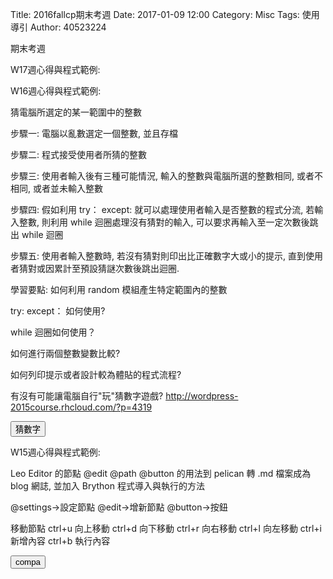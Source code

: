 Title: 2016fallcp期末考週
Date: 2017-01-09 12:00
Category: Misc
Tags: 使用導引
Author: 40523224

期末考週

<!-- PELICAN_END_SUMMARY -->
<!-- 導入 Brython 標準程式庫 -->
 
<script type="text/javascript" src="https://cdn.rawgit.com/brython-dev/brython/master/www/src/brython_dist.js">
</script>
 
<!-- 啟動 Brython -->
<script>
window.onload=function(){
brython(1);
}
</script>
W17週心得與程式範例:

W16週心得與程式範例:

猜電腦所選定的某一範圍中的整數

步驟一: 電腦以亂數選定一個整數, 並且存檔

步驟二: 程式接受使用者所猜的整數

步驟三: 使用者輸入後有三種可能情況, 輸入的整數與電腦所選的整數相同, 或者不相同, 或者並未輸入整數

步驟四: 假如利用 try： except: 就可以處理使用者輸入是否整數的程式分流, 若輸入整數, 則利用 while 迴圈處理沒有猜對的輸入, 可以要求再輸入至一定次數後跳出 while 迴圈

步驟五: 使用者輸入整數時, 若沒有猜對則印出比正確數字大或小的提示, 直到使用者猜對或因累計至預設猜謎次數後跳出迴圈.


學習要點: 如何利用 random 模組產生特定範圍內的整數

try: except： 如何使用?

while 迴圈如何使用？

如何進行兩個整數變數比較?

如何列印提示或者設計較為體貼的程式流程?

有沒有可能讓電腦自行"玩"猜數字遊戲? http://wordpress-2015course.rhcloud.com/?p=4319

<div id="con"></div>
<script type="text/python3">
from browser import alert
from browser import document
from browser import html
import random



def b2(e):
    alert("按確定")  
    標準答案 = random.randint(1, 100)
    你猜的數字 = int(input("請輸入您所猜的整數:"))
    猜測次數 = 1
  
    while 標準答案 != 你猜的數字:
        if 標準答案 < 你猜的數字:   
            print(你猜的數字,"太大了，再猜一次 :)加油")
            con1<=str(你猜的數字)
        else:
            print(你猜的數字,"太小了，再猜一次 :)加油")
        你猜的數字 = int(input("請輸入您所猜的整數:"))
        猜測次數 += 1       
    print("猜對了！總共猜了", 猜測次數, "次")
document["b2"].bind("click",b2)

</script>
<button id="b2">猜數字</button>



W15週心得與程式範例:

Leo Editor 的節點 @edit @path @button 的用法到 pelican 轉 .md 檔案成為 blog 網誌, 並加入 Brython 程式導入與執行的方法

@settings->設定節點
@edit->增新節點
@button->按鈕

移動節點
ctrl+u 向上移動
ctrl+d 向下移動
ctrl+r 向右移動
ctrl+l 向左移動
ctrl+i 新增內容
ctrl+b 執行內容

<div id="con"></div>
<script type="text/python3">
from browser import document as do
from browser import html
c = do["con"]
def compa(e):
    your_input = input("請輸入一個整數!")
    # 如何判斷所輸入的整數比 10 大
    try:
        if int(your_input) > 10:
            c <= "所輸入的整數:" + your_input + "比 10 大" + html.BR()
        else:
            c <= "所輸入的整數:" + your_input + "比 10 小" + html.BR()
    except:
        c <= "請輸入整數!!" + html.BR()
 
#print("test")
'''
for i in range(5):
    c <= "test" + html.BR()
'''
do["b1"].bind("click", compa)
</script>
<button id="b1">compa</button>

